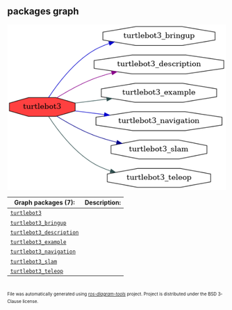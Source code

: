 <!--
File was automatically generated using 'ros-diagram-tools' project.
Project is distributed under the BSD 3-Clause license.
-->

## packages graph

[![turtlebot3](turtlebot3.png "turtlebot3")](turtlebot3.png)


| Graph packages (7): | Description: |
| ------------------- | ------------ |
| [`turtlebot3`](turtlebot3.md) |  |
| [`turtlebot3_bringup`](turtlebot3_bringup.md) |  |
| [`turtlebot3_description`](turtlebot3_description.md) |  |
| [`turtlebot3_example`](turtlebot3_example.md) |  |
| [`turtlebot3_navigation`](turtlebot3_navigation.md) |  |
| [`turtlebot3_slam`](turtlebot3_slam.md) |  |
| [`turtlebot3_teleop`](turtlebot3_teleop.md) |  |


</br>
<font size="1">
File was automatically generated using <a href="https://github.com/anetczuk/ros-diagram-tools"><i>ros-diagram-tools</i></a> project.
Project is distributed under the BSD 3-Clause license.
</font>
